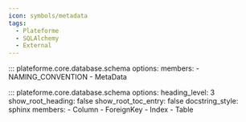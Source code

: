 ```yaml
---
icon: symbols/metadata
tags:
  - Plateforme
  - SQLAlchemy
  - External
---
```


::: plateforme.core.database.schema
    options:
      members:
        - NAMING_CONVENTION
        - MetaData

::: plateforme.core.database.schema
    options:
      heading_level: 3
      show_root_heading: false
      show_root_toc_entry: false
      docstring_style: sphinx
      members:
        - Column
        - ForeignKey
        - Index
        - Table
